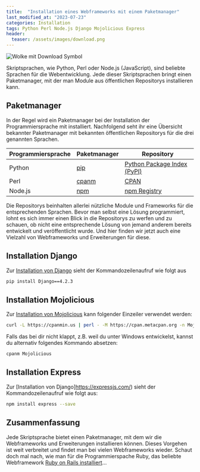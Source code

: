 ```yaml
---
title:  "Installation eines Webframeworks mit einem Paketmanager"
last_modified_at: "2023-07-23"
categories: Installation
tags: Python Perl Node.js Django Mojolicious Express
header:
  teaser: /assets/images/download.png
---
```


<img src="{{ site.url }}{{ site.baseurl }}/assets/images/download.png" alt="Wolke mit Download Symbol">

Skriptsprachen, wie Python, Perl oder Node.js (JavaScript), sind beliebte Sprachen für die Webentwicklung. Jede dieser Skriptsprachen bringt einen Paketmanager, mit der man Module aus öffentlichen Repositorys installieren kann.

## Paketmanager

In der Regel wird ein Paketmanager bei der Installation der Programmiersprache mit installiert. Nachfolgend seht ihr eine Übersicht bekannter Paketmanager mit bekannten öffentlichen Repositorys für die drei genannten Sprachen.

|Programmiersprache|Paketmanager|Repository|
|--------------|-----------|------------|
|Python|[pip](https://pypi.org/project/pip/)| [Python Package Index (PyPI)](https://pypi.org/)|
|Perl|[cpanm](https://metacpan.org/dist/App-cpanminus/view/bin/cpanm)|[CPAN](https://metacpan.org/)
|Node.js|[npm](https://www.npmjs.com/package/npm)|[npm Registry](https://www.npmjs.com/)

Die Repositorys beinhalten allerlei nützliche Module und Frameworks für die entsprechenden Sprachen. Bevor man selbst eine Lösung programmiert, lohnt es sich immer einen Blick in die Repositorys zu werfen und zu schauen, ob nicht eine entsprechende Lösung von jemand anderem bereits entwickelt und veröffentlicht wurde. Und hier finden wir jetzt auch eine Vielzahl von Webframeworks und Erweiterungen für diese.

## Installation Django

Zur [Installation von Django](https://www.djangoproject.com/download/) sieht der Kommandozeilenaufruf wie folgt aus

```bash
pip install Django==4.2.3
```

## Installation Mojolicious

Zur [Installation von Mojolicious](https://mojolicious.org) kann folgender Einzeiler verwendet werden:

```bash
curl -L https://cpanmin.us | perl - -M https://cpan.metacpan.org -n Mojolicious
```

Falls das bei dir nicht klappt, z.B. weil du unter Windows entwickelst, kannst du alternativ folgendes Kommando absetzen:

```powershell
cpanm Mojolicious
```

## Installation Express

Zur [Installation von Django]https://expressjs.com/) sieht der Kommandozeilenaufruf wie folgt aus:

```bash
npm install express --save
```

## Zusammenfassung

Jede Skriptsprache bietet einen Paketmanager, mit dem wir die Webframeworks und Erweiterungen installieren können. Dieses Vorgehen ist weit verbreitet und findet man bei vielen Webframeworks wieder. Schaut doch mal nach, wie man für die Programmierspache Ruby, das beliebte Webframework [Ruby on Rails installiert](https://guides.rubyonrails.org/getting_started.html)...

